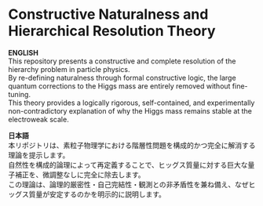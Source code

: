 # Constructive Naturalness and Hierarchical Resolution Theory

**ENGLISH**  
This repository presents a constructive and complete resolution of the hierarchy problem in particle physics.  
By re-defining naturalness through formal constructive logic, the large quantum corrections to the Higgs mass are entirely removed without fine-tuning.  
This theory provides a logically rigorous, self-contained, and experimentally non-contradictory explanation of why the Higgs mass remains stable at the electroweak scale.

**日本語**  
本リポジトリは、素粒子物理学における階層性問題を構成的かつ完全に解消する理論を提示します。  
自然性を構成的論理によって再定義することで、ヒッグス質量に対する巨大な量子補正を、微調整なしに完全に除去します。  
この理論は、論理的厳密性・自己完結性・観測との非矛盾性を兼ね備え、なぜヒッグス質量が安定するのかを明示的に説明します。
